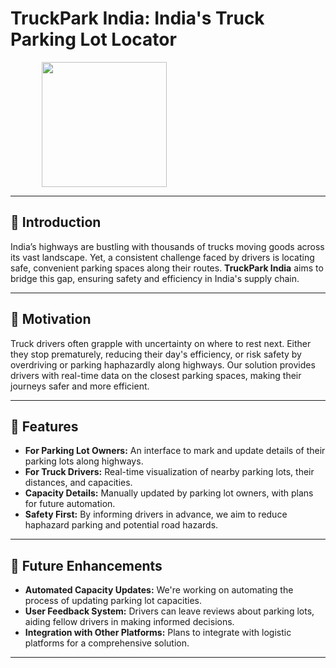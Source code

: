 <p align="center">

# TruckPark India: India's Truck Parking Lot Locator

<div style="margin-left: 50px;">
    <img src="https://play-lh.googleusercontent.com/BflXTZJI_N-WiZmCU5icEYFj2cqGXmqAQp1U-am_n6ymfUA0-_VcCNRzPCd4gr2Q7w" width=200px>
</div>

---

## 📌 Introduction

India’s highways are bustling with thousands of trucks moving goods across its vast landscape. Yet, a consistent challenge faced by drivers is locating safe, convenient parking spaces along their routes. **TruckPark India** aims to bridge this gap, ensuring safety and efficiency in India's supply chain.

---

## 🚀 Motivation

Truck drivers often grapple with uncertainty on where to rest next. Either they stop prematurely, reducing their day's efficiency, or risk safety by overdriving or parking haphazardly along highways. Our solution provides drivers with real-time data on the closest parking spaces, making their journeys safer and more efficient.

---

## 🌟 Features

- **For Parking Lot Owners:** An interface to mark and update details of their parking lots along highways.
- **For Truck Drivers:** Real-time visualization of nearby parking lots, their distances, and capacities.
- **Capacity Details:** Manually updated by parking lot owners, with plans for future automation.
- **Safety First:** By informing drivers in advance, we aim to reduce haphazard parking and potential road hazards.

---

## 🤖 Future Enhancements

- **Automated Capacity Updates:** We're working on automating the process of updating parking lot capacities.
- **User Feedback System:** Drivers can leave reviews about parking lots, aiding fellow drivers in making informed decisions.
- **Integration with Other Platforms:** Plans to integrate with logistic platforms for a comprehensive solution.

---

</p>
